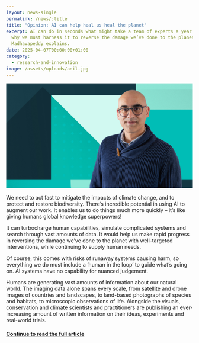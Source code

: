 ```yaml
---
layout: news-single
permalink: /news/:title
title: "Opinion: AI can help heal us heal the planet"
excerpt: AI can do in seconds what might take a team of experts a year. This is
  why we must harness it to reverse the damage we’ve done to the planet. Anil
  Madhavapeddy explains.
date: 2025-04-07T00:00:00+01:00
category:
  - research-and-innovation
image: /assets/uploads/anil.jpg
---
```

![](/assets/uploads/anil.jpg)

We need to act fast to mitigate the impacts of climate change, and to protect and restore biodiversity. There’s incredible potential in using AI to augment our work. It enables us to do things much more quickly – it’s like giving humans global knowledge superpowers!

It can turbocharge human capabilities, simulate complicated systems and search through vast amounts of data. It would help us make rapid progress in reversing the damage we’ve done to the planet with well-targeted interventions, while continuing to supply human needs.

Of course, this comes with risks of runaway systems causing harm, so everything we do must include a ‘human in the loop’ to guide what’s going on. AI systems have no capability for nuanced judgement.

Humans are generating vast amounts of information about our natural world. The imaging data alone spans every scale, from satellite and drone images of countries and landscapes, to land-based photographs of species and habitats, to microscopic observations of life. Alongside the visuals, conservation and climate scientists and practitioners are publishing an ever-increasing amount of written information on their ideas, experiments and real-world trials.

#### [Continue to read the full article](https://www.cam.ac.uk/stories/Anil-Madhavapeddy-AI-climate-nature)
